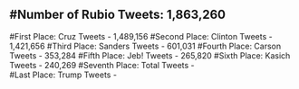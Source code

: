 #Number of Rubio Tweets: 1,863,260
---
#First Place: Cruz Tweets - 1,489,156
#Second Place: Clinton Tweets - 1,421,656
#Third Place: Sanders Tweets - 601,031
#Fourth Place: Carson Tweets - 353,284
#Fifth Place: Jeb! Tweets - 265,820
#Sixth Place: Kasich Tweets - 240,269
#Seventh Place: Total Tweets -  
#Last Place: Trump Tweets - 
